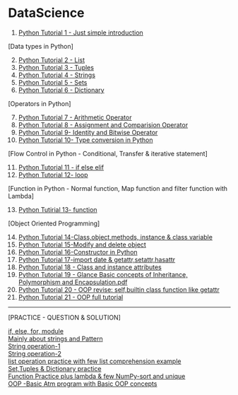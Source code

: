 # DataScience

1) [Python Tutorial 1 - Just simple introduction](https://github.com/NIRAJANRIJAL1/DataScience/blob/main/Python%20Tutorial%201.pdf)<br />

[Data types in Python]

2) [Python Tutorial 2 - List](https://github.com/NIRAJANRIJAL1/DataScience/blob/main/Python%20List.pdf)<br />
3) [Python Tutorial 3 - Tuples](https://github.com/NIRAJANRIJAL1/DataScience/blob/main/Tuple%20in%20Python.pdf)<br />
4) [Python Tutorial 4 - Strings](https://github.com/NIRAJANRIJAL1/DataScience/blob/main/String%20(Python).pdf)<br />
5) [Python Tutorial 5 - Sets](https://github.com/NIRAJANRIJAL1/DataScience/blob/main/Sets%20in%20Python.pdf)<br />
6) [Python Tutorial 6 - Dictionary](https://github.com/NIRAJANRIJAL1/DataScience/blob/main/Python%20Dictionaries.pdf)<br />

[Operators in Python]

7) [Python Tutorial 7 - Arithmetic Operator](https://github.com/NIRAJANRIJAL1/DataScience/blob/main/Arithmetic%20Operator%20in%20Python%20(Chapter%201).pdf)<br />
8) [Python Tutorial 8 - Assignment and Comparision Operator](https://github.com/NIRAJANRIJAL1/DataScience/blob/main/Assignment%20and%20Comparision%20Operator%20.pdf)<br />
9) [Python Tutorial 9- Identity and Bitwise Operator](https://github.com/NIRAJANRIJAL1/DataScience/blob/main/Identity%20and%20Bitwise%20Operator.pdf)<br />
10) [Python Tutorial 10- Type conversion in Python](https://github.com/NIRAJANRIJAL1/DataScience/blob/main/Type%20Conversion%20.pdf)<br />

[Flow Control in Python - Conditional, Transfer & iterative statement]

11) [Python Tutorial 11 - if else elif](https://github.com/NIRAJANRIJAL1/DataScience/blob/main/if%20else%20elif%20statement.pdf)<br />
12) [Python Tutorial 12- loop](https://github.com/NIRAJANRIJAL1/DataScience/blob/main/Loop%20in%20Python%20with%20Transfer%20statement%20Break%20and%20continue.pdf)<br />

[Function in Python - Normal function, Map function and filter function with Lambda]

13) [Python Tutirial 13- function](https://github.com/NIRAJANRIJAL1/DataScience/blob/main/Python%20Function.pdf)<br />

[Object Oriented Programming]

14) [Python Tutorial 14-Class,object,methods, instance & class variable](https://github.com/NIRAJANRIJAL1/Data-Science/blob/main/OOP%20Python%20Tutorial%201.pdf)<br />
15) [Python Tutorial 15-Modify and delete object](https://github.com/NIRAJANRIJAL1/Data-Science/blob/main/OOP%20tutorial%202%20-%20Modifying%20and%20deleting%20object.pdf)<br />
16) [Python Tutorial 16-Constructor in Python](https://github.com/NIRAJANRIJAL1/Data-Science/blob/main/Constructor%20in%20Python.pdf)<br />
17) [Python Tutorial 17-import date & getattr,setattr,hasattr](https://github.com/NIRAJANRIJAL1/Data-Science/blob/main/OOP%202%20(import%20date)%20%26%20getattr%2Csetattr%2Chasattr.pdf)<br />
18) [Python Tutorial 18 - Class and instance attributes](https://github.com/NIRAJANRIJAL1/Data-Science/blob/main/Class%20attributes%20and%20Instance%20Attributes.pdf)<br />
19) [Python Tutorial 19 - Glance Basic concepts of Inheritance, Polymorphism and Encapsulation.pdf](https://github.com/NIRAJANRIJAL1/Python-for-Data-Science/blob/main/Glance%20Basic%20concepts%20of%20Inheritance%2C%20Polymorphism%20and%20Encapsulation.pdf)<br />   
20) [Python Tutorial 20 - OOP revise: self,builtin class function like getattr](https://github.com/NIRAJANRIJAL1/Python-for-Data-Science/blob/main/OOP%20revise%20-self%2C%20built%20in%20class..pdf)<br />
21) [Python Tutorial 21 - OOP full tutorial](https://github.com/NIRAJANRIJAL1/Python-for-Data-Science/blob/main/OOP%20Full%20Tutorial.pdf)<br />
________________________________________________________________________________________________________________________________________________________________________

[PRACTICE - QUESTION & SOLUTION]

[if, else, for, module](https://github.com/NIRAJANRIJAL1/DataScience/blob/main/Question%20and%20solution-%20if%2C%20else%2C%20for%2C%20module.pdf)<br />
[Mainly about strings and Pattern](https://github.com/NIRAJANRIJAL1/DataScience/blob/main/Maily%20about%20String%20and%20pattern.pdf)<br />
[String operation-1](https://github.com/NIRAJANRIJAL1/DataScience/blob/main/Strings%20operation%20practice%201.pdf)<br />
[String operation-2](https://github.com/NIRAJANRIJAL1/DataScience/blob/main/String%20practice%202.pdf)<br />
[list operation practice with few list comprehension example](https://github.com/NIRAJANRIJAL1/DataScience/blob/main/List%20operation%20Practice.pdf)<br />
[Set,Tuples & Dictionary practice](https://github.com/NIRAJANRIJAL1/DataScience/blob/main/Tuple%2C%20Sets%20and%20Dictionary.pdf)<br />
[Function Practice plus lambda & few NumPy-sort and unique](https://github.com/NIRAJANRIJAL1/DataScience/blob/main/Function%20Practice%20plus%20few%20NumPy-sort%20and%20unique.pdf)<br />
[OOP -Basic Atm program with Basic OOP concepts](https://github.com/NIRAJANRIJAL1/Data-Science/blob/main/Creating%20Basic%20Atm%20program%20using%20OOP.pdf)<br />

